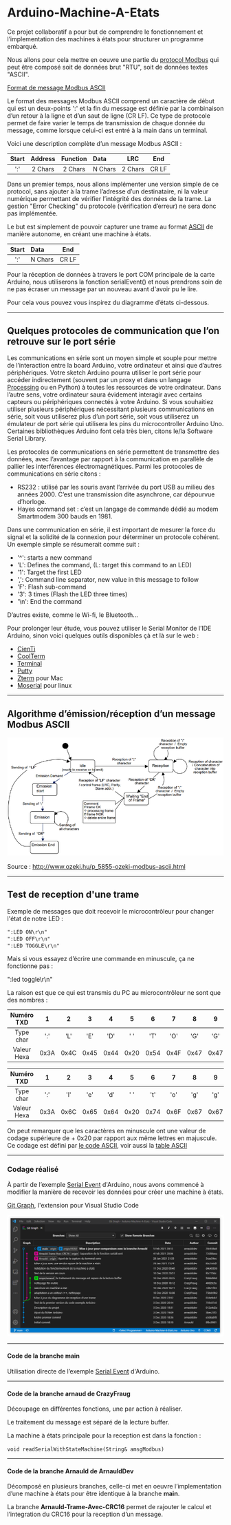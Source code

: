 # Arduino-Machine-A-Etats

Ce projet collaboratif a pour but de comprendre le fonctionnement et l’implementation des machines à états pour structurer un programme embarqué.

Nous allons pour cela mettre en oeuvre une partie du [protocol Modbus](https://www.modbustools.com/modbus.html) qui peut être composé soit de données brut "RTU", soit de données textes "ASCII".

[Format de message Modbus ASCII](https://www.virtual-serial-port.org/fr/articles/modbus-ascii-guide/)

Le format des messages Modbus ASCII comprend un caractère de début qui est un deux-points ':' et la fin du message est définie par la combinaison d’un retour à la ligne et d’un saut de ligne (CR LF). Ce type de protocole permet de faire varier le temps de transmission de chaque donnée du message, comme lorsque celui-ci est entré à la main dans un terminal.

Voici une description complète d’un message Modbus ASCII :

| Start | Address | Function | Data    |   LRC   |  End  |
| :---: | :-----: | :------: | :------ | :-----: | :---: |
|  ':'  | 2 Chars | 2 Chars  | N Chars | 2 Chars | CR LF |

Dans un premier temps, nous allons implémenter une version simple de ce protocol, sans ajouter à la trame l’adresse d’un destinataire, ni la valeur numérique permettant de vérifier l’intégrité des données de la trame. La gestion "Error Checking" du protocole (vérification d’erreur) ne sera donc pas implémentée.

Le but est simplement de pouvoir capturer une trame au format [ASCII](https://en.wikipedia.org/wiki/ASCII) de manière autonome, en créant une machine à états.

| Start | Data    |  End  |
| :---: | :------ | :---: |
|  ':'  | N Chars | CR LF |

Pour la réception de données à travers le port COM principale de la carte Arduino, nous utiliserons la fonction serialEvent() et nous prendrons soin de ne pas écraser un message par un nouveau avant d'avoir pu le lire.

Pour cela vous pouvez vous inspirez du diagramme d’états ci-dessous.

---

## Quelques protocoles de communication que l’on retrouve sur le port série

Les communications en série sont un moyen simple et souple pour mettre de l’interaction entre la board Arduino, votre ordinateur et ainsi que d’autres périphériques. Votre sketch Arduino pourra utiliser le port série pour accéder indirectement (souvent par un proxy et dans un langage [Processing](https://processing.org/) ou en Python) à toutes les ressources de votre ordinateur. Dans l’autre sens, votre ordinateur saura évidement interagir avec certains capteurs ou périphériques connectés à votre Arduino. Si vous souhaitiez utiliser plusieurs périphériques nécessitant plusieurs communications en série, soit vous utiliserez plus d’un port série, soit vous utiliserez un émulateur de port série qui utilisera les pins du microcontroller Arduino Uno. Certaines bibliothèques Arduino font cela très bien, citons le/la Software Serial Library.

Les protocoles de communications en série permettent de transmettre des données, avec l’avantage par rapport à la communication en parallèle de pallier les interférences électromagnétiques. Parmi les protocoles de communications en série citons :

* RS232 : utilisé par les souris avant l’arrivée du port USB au milieu des années 2000. C’est une transmission dite asynchrone, car dépourvue d’horloge.
* Hayes command set : c’est un langage de commande dédié au modem Smartmodem 300 bauds en 1981.

Dans une communication en série, il est important de mesurer la force du signal et la solidité de la connexion pour déterminer un protocole cohérent.
Un exemple simple se résumerait comme suit :

- '^': starts a new command
- 'L': Defines the command, (L: target this command to an LED)
- '1': Target the first LED
- ',': Command line separator, new value in this message to follow
- 'F': Flash sub-command
- '3': 3 times (Flash the LED three times)
- '\n': End the command

D’autres existe, comme le Wi-fi, le Bluetooth…

Pour prolonger leur étude, vous pouvez utiliser le Serial Monitor de l’IDE Arduino, sinon voici quelques outils disponibles çà et là sur le web :

* [CienTi](https://github.com/CieNTi/serial_port_plotter)
* [CoolTerm](http://freeware.the-meiers.org/)
* [Terminal](https://sites.google.com/site/terminalbpp/)
* [Putty](https://www.chiark.greenend.org.uk/~sgtatham/putty/)
* [Zterm](https://www.dalverson.com/zterm/) pour Mac
* [Moserial](https://wiki.gnome.org/action/show/Apps/Moserial?action=show&redirect=moserial) pour linux

---

## Algorithme d’émission/réception d’un message Modbus ASCII

![modbus-ascii-fsm-message](Images/modbus-ascii-fsm-message.png)

Source : <http://www.ozeki.hu/p_5855-ozeki-modbus-ascii.html>

---

## Test de reception d'une trame

Exemple de messages que doit recevoir le microcontrôleur pour changer l'état de notre LED :

```serial
":LED ON\r\n"
":LED OFF\r\n"
":LED TOGGLE\r\n"
```

Mais si vous essayez d’écrire une commande en minuscule, ça ne fonctionne pas :

":led toggle\r\n"

La raison est que ce qui est transmis du PC au microcontrôleur ne sont que des nombres :

| Numéro TXD  |   1   |   2   |   3   |   4   |   5   |   6   |   7   |   8   |   9   |  10   |  11   |  12   |  13   |
| :---------: | :---: | :---: | :---: | :---: | :---: | :---: | :---: | :---: | :---: | :---: | :---: | :---: | :---: |
|  Type char  |  ':'  |  'L'  |  'E'  |  'D'  |  ' '  |  'T'  |  'O'  |  'G'  |  'G'  |  'L'  |  'E'  | '\r'  | '\n'  |
| Valeur Hexa | 0x3A  | 0x4C  | 0x45  | 0x44  | 0x20  | 0x54  | 0x4F  | 0x47  | 0x47  | 0x4C  | 0x45  | 0x0D  | 0x0A  |

| Numéro TXD  |   1   |   2   |   3   |   4   |   5   |   6   |   7   |   8   |   9   |  10   |  11   |  12   |  13   |
| :---------: | :---: | :---: | :---: | :---: | :---: | :---: | :---: | :---: | :---: | :---: | :---: | :---: | :---: |
|  Type char  |  ':'  |  'l'  |  'e'  |  'd'  |  ' '  |  't'  |  'o'  |  'g'  |  'g'  |  'l'  |  'e'  | '\r'  | '\n'  |
| Valeur Hexa | 0x3A  | 0x6C  | 0x65  | 0x64  | 0x20  | 0x74  | 0x6F  | 0x67  | 0x67  | 0x6C  | 0x65  | 0x0D  | 0x0A  |

On peut remarquer que les caractères en minuscule ont une valeur de codage supérieure de + 0x20 par rapport aux même lettres en majuscule.
Ce codage est défini par [le code ASCII](https://www.commentcamarche.net/contents/93-code-ascii), voir aussi la [table ASCII](https://fr.wikibooks.org/wiki/Les_ASCII_de_0_%C3%A0_127/La_table_ASCII)

---

### Codage réalisé

À partir de l’exemple [Serial Event](https://www.arduino.cc/en/Tutorial/BuiltInExamples/SerialEvent) d'Arduino, nous avons commencé à modifier la manière de recevoir les données pour créer une machine à états.

[Git Graph](https://marketplace.visualstudio.com/items?itemName=mhutchie.git-graph), l'extension pour Visual Studio Code

![Visualiser l'extention Git Graph](Images/vs_code_extention_git_graph.png)

---

#### Code de la branche **main**

Utilisation directe de l’exemple [Serial Event](https://www.arduino.cc/en/Tutorial/BuiltInExamples/SerialEvent) d'Arduino.

---

#### Code de la branche **arnaud** de CrazyFraug

Découpage en différentes fonctions, une par action à réaliser.

Le traitement du message est séparé de la lecture buffer.

La machine à états principale pour la reception est dans la fonction :

`void readSerialWithStateMachine(String& amsgModbus)`

---

#### Code de la branche **Arnauld** de ArnauldDev

Décomposé en plusieurs branches, celle-ci met en oeuvre l’implementation d’une machine à états pour être identique à la branche **main**.

La branche **Arnauld-Trame-Avec-CRC16** permet de rajouter le calcul et l’integration du CRC16 pour la reception d’un message.
